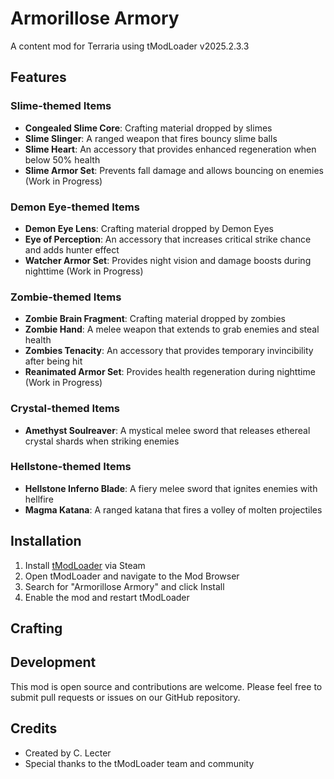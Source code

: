 # Armorillose Armory
A content mod for Terraria using tModLoader v2025.2.3.3

## Features
### Slime-themed Items
- **Congealed Slime Core**: Crafting material dropped by slimes
- **Slime Slinger**: A ranged weapon that fires bouncy slime balls
- **Slime Heart**: An accessory that provides enhanced regeneration when below 50% health
- **Slime Armor Set**: Prevents fall damage and allows bouncing on enemies (Work in Progress)

### Demon Eye-themed Items
- **Demon Eye Lens**: Crafting material dropped by Demon Eyes
- **Eye of Perception**: An accessory that increases critical strike chance and adds hunter effect
- **Watcher Armor Set**: Provides night vision and damage boosts during nighttime (Work in Progress)

### Zombie-themed Items
- **Zombie Brain Fragment**: Crafting material dropped by zombies
- **Zombie Hand**: A melee weapon that extends to grab enemies and steal health
- **Zombies Tenacity**: An accessory that provides temporary invincibility after being hit
- **Reanimated Armor Set**: Provides health regeneration during nighttime (Work in Progress)

### Crystal-themed Items
- **Amethyst Soulreaver**: A mystical melee sword that releases ethereal crystal shards when striking enemies

### Hellstone-themed Items
- **Hellstone Inferno Blade**: A fiery melee sword that ignites enemies with hellfire
- **Magma Katana**: A ranged katana that fires a volley of molten projectiles

## Installation
1. Install [tModLoader](https://store.steampowered.com/app/1281930/tModLoader/) via Steam
2. Open tModLoader and navigate to the Mod Browser
3. Search for "Armorillose Armory" and click Install
4. Enable the mod and restart tModLoader

## Crafting

## Development
This mod is open source and contributions are welcome. 
Please feel free to submit pull requests or issues on our GitHub repository.

## Credits
- Created by C. Lecter
- Special thanks to the tModLoader team and community
